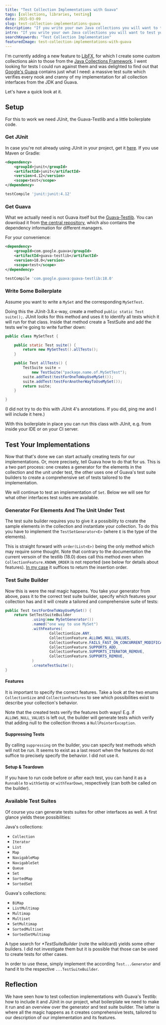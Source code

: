 ```yaml
---
title: "Test Collection Implementations with Guava"
tags: [collections, libraries, testing]
date: 2015-03-09
slug: test-collection-implementations-guava
description: "If you write your own Java collections you will want to test collection implementations. See how this works with Google's Guava-Testlib."
intro: "If you write your own Java collections you will want to test your implementations. See how this works with Google's Guava-Testlib."
searchKeywords: "Test Collection Implementation"
featuredImage: test-collection-implementations-with-guava
---
```


I'm currently adding a new feature to [LibFX](http://libfx.codefx.org/), for which I create some custom collections akin to those from the [Java Collections Framework](https://docs.oracle.com/javase/8/docs/technotes/guides/collections/).
I went looking for tests I could run against them and was delighted to find out that [Google's Guava](https://github.com/google/guava) contains just what I need: a massive test suite which verifies every nook and cranny of my implementation for all collection interfaces from the JDK and Guava.

Let's have a quick look at it.

## Setup

For this to work we need JUnit, the Guava-Testlib and a little boilerplate code.

### Get JUnit

In case you're not already using JUnit in your project, get it [here](http://search.maven.org/#artifactdetails%7Cjunit%7Cjunit%7C4.12%7Cjar).
If you use Maven or Gradle:

```xml
<dependency>
	<groupId>junit</groupId>
	<artifactId>junit</artifactId>
	<version>4.12</version>
	<scope>test</scope>
</dependency>
```

```groovy
testCompile 'junit:junit:4.12'
```

### Get Guava

What we actually need is not Guava itself but the [Guava-Testlib](https://github.com/google/guava/tree/master/guava-testlib).
You can download it from [the central repository](https://search.maven.org/#artifactdetails%7Ccom.google.guava%7Cguava-testlib%7C18.0%7Cjar), which also contains the dependency information for different managers.

For your convenience:

```xml
<dependency>
	<groupId>com.google.guava</groupId>
	<artifactId>guava-testlib</artifactId>
	<version>18.0</version>
	<scope>test</scope>
</dependency>
```

```groovy
testCompile 'com.google.guava:guava-testlib:18.0'
```

### Write Some Boilerplate

Assume you want to write a `MySet` and the corresponding `MySetTest`.

Doing this the JUnit-3.8.x-way, create a method `public static Test suite();`.
JUnit looks for this method and uses it to identify all tests which it will run for that class.
Inside that method create a TestSuite and add the tests we're going to write further down:

```java
public class MySetTest {

	public static Test suite() {
		return new MySetTest().allTests();
	}

	public Test allTests() {
		TestSuite suite =
			new TestSuite("package.name.of.MySetTest");
		suite.addTest(testForOneToWayUseMySet());
		suite.addTest(testForAnotherWayToUseMySet());
		return suite;
	}

}
```

(I did not try to do this with JUnit 4's annotations.
If you did, ping me and I will include it here.)

With this boilerplate in place you can run this class with JUnit, e.g. from inside your IDE or on your CI server.

## Test Your Implementations

Now that that's done we can start actually creating tests for our implementations.
Or, more precisely, tell Guava how to do that for us.
This is a two part process: one creates a generator for the elements in the collection and the unit under test, the other uses one of Guava's test suite builders to create a comprehensive set of tests tailored to the implementation.

We will continue to test an implementation of `Set`.
Below we will see for what other interfaces test suites are available.

### Generator For Elements And The Unit Under Test

The test suite builder requires you to give it a possibility to create the sample elements in the collection and instantiate your collection.
To do this you have to implement the `TestSetGenerator<E>` (where `E` is the type of the elements).

This is straight forward with `order(List<E>)` being the only method which may require some thought.
Note that contrary to the documentation the current versoin of the testlib (18.0) does call this method even when `CollectionFeature.KNOWN_ORDER` is not reported (see below for details about features).
[In my case](https://github.com/nipafx/LibFX/blob/680e87321ab3a7f09920b275e63b673afc3dc98e/src/test/java/org/codefx/libfx/collection/transform/TransformingSetTest.java?ts=4#L83-L86) it suffices to return the insertion order.

### Test Suite Builder

Now this is were the real magic happens.
You take your generator from above, pass it to the correct test suite builder, specify which features your collection has and it will create a tailored and comprehensive suite of tests:

```java
public Test testForOneToWayUseMySet() {
	return SetTestSuiteBuilder
			.using(new MySetGenerator())
			.named("one way to use MySet")
			.withFeatures(
					CollectionSize.ANY,
					CollectionFeature.ALLOWS_NULL_VALUES,
					CollectionFeature.FAILS_FAST_ON_CONCURRENT_MODIFICATION,
					CollectionFeature.SUPPORTS_ADD,
					CollectionFeature.SUPPORTS_ITERATOR_REMOVE,
					CollectionFeature.SUPPORTS_REMOVE,
			)
			.createTestSuite();
}
```

#### Features

It is important to specify the correct features.
Take a look at the two enums `CollectionSize` and `CollectionFeatures` to see which possibilities exist to describe your collection's behavior.

Note that the created tests verify the features both ways!
E.g. if `ALLOWS_NULL_VALUES` is left out, the builder will generate tests which verify that adding null to the collection throws a `NullPointerException`.

#### Suppressing Tests

By calling `suppressing` on the builder, you can specify test methods which will not be run.
It seems to exist as a last resort when the features do not suffice to precisely specify the behavior.
I did not use it.

#### Setup & Teardown

If you have to run code before or after each test, you can hand it as a `Runnable` to `withSetUp` or `withTearDown`, respectively (can both be called on the builder).

### Available Test Suites

Of course you can generate tests suites for other interfaces as well.
A first glance yields these possibilities:

Java's collections:

* `Collection`
* `Iterator`
* `List`
* `Map`
* `NavigableMap`
* `NavigableSet`
* `Queue`
* `Set`
* `SortedMap`
* `SortedSet`

Guava's collections:

* `BiMap`
* `ListMultimap`
* `Multimap`
* `Multiset`
* `SetMultimap`
* `SortedMultiset`
* `SortedSetMultimap`

A type search for _\*TestSuiteBuilder_ (note the wildcard) yields some other builders.
I did not investigate them but it is possible that those can be used to create tests for other cases.

In order to use these, simply implement the according `Test...Generator` and hand it to the respective `...TestSuiteBuilder`.

## Reflection

We have seen how to test collection implementations with Guava's Testlib: how to include it and JUnit in our project, what boilerplate we need to make it run and an overview over the generator and test suite builder.
The latter is where all the magic happens as it creates comprehensive tests, tailored to our description of our implementation and its features.
